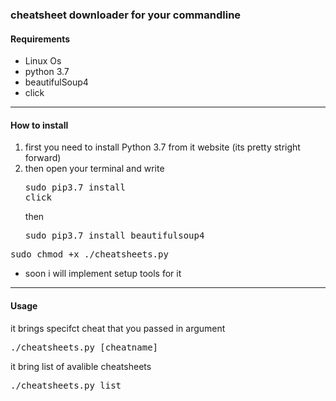 ### cheatsheet downloader for your commandline
#### Requirements
- Linux Os
- python 3.7
- beautifulSoup4
- click
____
#### How to install 
1. first you need to install Python 3.7 from it website (its pretty stright forward)
2. then open your terminal and write <pre>sudo pip3.7 install click</pre>
then <pre>sudo pip3.7 install beautifulsoup4</pre>
 <pre>sudo chmod +x ./cheatsheets.py</pre>

* soon i will implement setup tools for it
----
#### Usage
 
 it brings specifct cheat that you passed in argument
 <br>
<pre>./cheatsheets.py [cheatname] </pre>

it bring list of avalible cheatsheets
<br>
<pre>./cheatsheets.py list </pre>